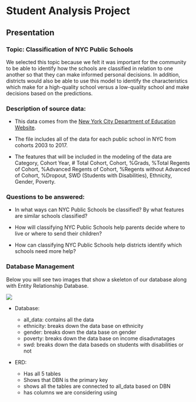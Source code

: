 # Student Analysis Project

## Presentation

### Topic: Classification of NYC Public Schools 

We selected this topic because we felt it was important for the community to be able to identify how the schools are classified in relation to one another so that they can make informed personal decisions. In addition, districts would also be able to use this model to identify the characteristics which make for a high-quality school versus a low-quality school and make decisions based on the predictions. 

### Description of source data:
- This data comes from the [New York City Department of Education Website](https://infohub.nyced.org/reports/academics/graduation-results).

- The file includes all of the data for each public school in NYC from cohorts 2003 to 2017. 

- The features that will be included in the modeling of the data are Category, Cohort Year, # Total Cohort, Cohort, %Grads, %Total Regents of Cohort, %Advanced Regents of Cohort, %Regents without Advanced of Cohort, %Dropout, SWD (Students with Disabilities), Ethnicity, Gender, Poverty.

### Questions to be answered:
- In what ways can NYC Public Schools be classified? By what features are similar schools classified? 

- How will classifying NYC Public Schools help parents decide where to live or where to send their children? 

- How can classifying NYC Public Schools help districts identify which schools need more help?

### Database Management

Below you will see two images that show a skeleton of our database along with Entity Relationship Database. 

![](https://github.com/es2681/student_analysis_project/blob/main/images/School_Analysis_Database.png)
- Database: 
    - all_data: contains all the data
    - ethnicity: breaks down the data base on ethnicity
    - gender: breaks down the data base on gender
    - poverty: breaks down the data base on income disadvnatages
    - swd: breaks down the data baseds on students with disabilities or not

- ERD:
    - Has all 5 tables
    - Shows that DBN is the primary key
    - shows all the tables are connected to all_data based on DBN
    - has columns we are considering using